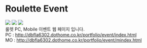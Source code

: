 # Roulette Event

<img src="https://img.shields.io/badge/HTML5-e34f26?style=flat&logo=html5&logoColor=fff"/> <img src="https://img.shields.io/badge/CSS3-green?style=flat&logo=css3&logoColor=fff"/> <img src="https://img.shields.io/badge/jQuery-0769AD?style=flat&logo=jquery&logoColor=fff"/>
</br>
룰렛 PC, Mobile 이벤트 웹 페이지 입니다.</br>
PC : http://dbfla6302.dothome.co.kr/portfolio/event/index.html
</br>
MO : http://dbfla6302.dothome.co.kr/portfolio/event/mindex.html
